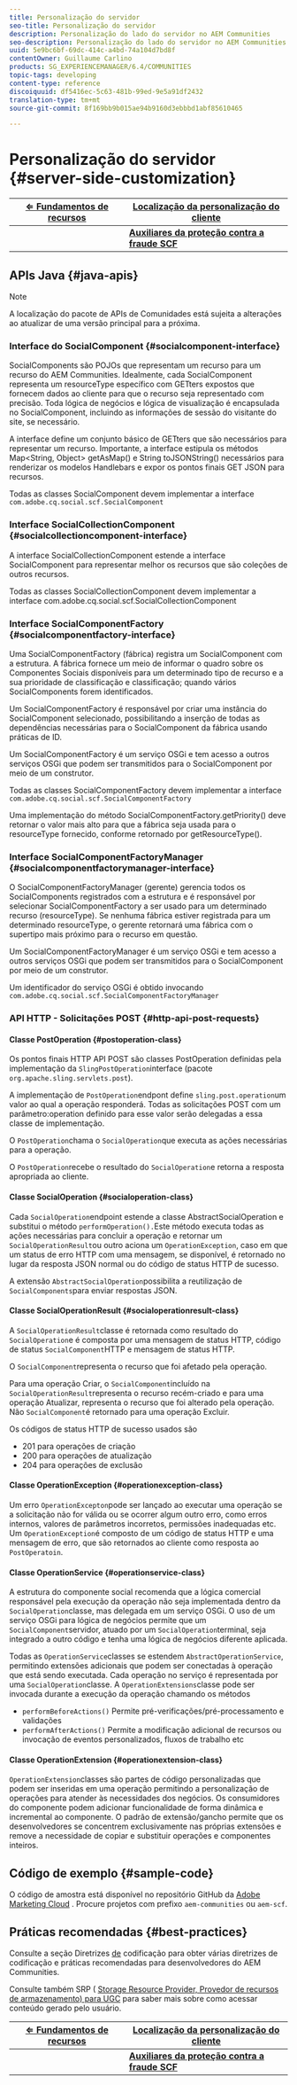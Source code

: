 ```yaml
---
title: Personalização do servidor
seo-title: Personalização do servidor
description: Personalização do lado do servidor no AEM Communities
seo-description: Personalização do lado do servidor no AEM Communities
uuid: 5e9bc6bf-69dc-414c-a4bd-74a104d7bd8f
contentOwner: Guillaume Carlino
products: SG_EXPERIENCEMANAGER/6.4/COMMUNITIES
topic-tags: developing
content-type: reference
discoiquuid: df5416ec-5c63-481b-99ed-9e5a91df2432
translation-type: tm+mt
source-git-commit: 8f169bb9b015ae94b9160d3ebbbd1abf85610465

---
```



# Personalização do servidor {#server-side-customization}

| **[⇐ Fundamentos de recursos](essentials.md)** | **[Localização da personalização do cliente](client-customize.md)** |
|---|---|
|  | **[Auxiliares da proteção contra a fraude SCF](handlebars-helpers.md)** |

## APIs Java {#java-apis}

>[!NOTE]
>
>A localização do pacote de APIs de Comunidades está sujeita a alterações ao atualizar de uma versão principal para a próxima.

### Interface do SocialComponent {#socialcomponent-interface}

SocialComponents são POJOs que representam um recurso para um recurso do AEM Communities. Idealmente, cada SocialComponent representa um resourceType específico com GETters expostos que fornecem dados ao cliente para que o recurso seja representado com precisão. Toda lógica de negócios e lógica de visualização é encapsulada no SocialComponent, incluindo as informações de sessão do visitante do site, se necessário.

A interface define um conjunto básico de GETters que são necessários para representar um recurso. Importante, a interface estipula os métodos Map&lt;String, Object> getAsMap() e String toJSONString() necessários para renderizar os modelos Handlebars e expor os pontos finais GET JSON para recursos.

Todas as classes SocialComponent devem implementar a interface `com.adobe.cq.social.scf.SocialComponent`

### Interface SocialCollectionComponent {#socialcollectioncomponent-interface}

A interface SocialCollectionComponent estende a interface SocialComponent para representar melhor os recursos que são coleções de outros recursos.

Todas as classes SocialCollectionComponent devem implementar a interface com.adobe.cq.social.scf.SocialCollectionComponent

### Interface SocialComponentFactory {#socialcomponentfactory-interface}

Uma SocialComponentFactory (fábrica) registra um SocialComponent com a estrutura. A fábrica fornece um meio de informar o quadro sobre os Componentes Sociais disponíveis para um determinado tipo de recurso e a sua prioridade de classificação e classificação; quando vários SocialComponents forem identificados.

Um SocialComponentFactory é responsável por criar uma instância do SocialComponent selecionado, possibilitando a inserção de todas as dependências necessárias para o SocialComponent da fábrica usando práticas de ID.

Um SocialComponentFactory é um serviço OSGi e tem acesso a outros serviços OSGi que podem ser transmitidos para o SocialComponent por meio de um construtor.

Todas as classes SocialComponentFactory devem implementar a interface `com.adobe.cq.social.scf.SocialComponentFactory`

Uma implementação do método SocialComponentFactory.getPriority() deve retornar o valor mais alto para que a fábrica seja usada para o resourceType fornecido, conforme retornado por getResourceType().

### Interface SocialComponentFactoryManager {#socialcomponentfactorymanager-interface}

O SocialComponentFactoryManager (gerente) gerencia todos os SocialComponents registrados com a estrutura e é responsável por selecionar SocialComponentFactory a ser usado para um determinado recurso (resourceType). Se nenhuma fábrica estiver registrada para um determinado resourceType, o gerente retornará uma fábrica com o supertipo mais próximo para o recurso em questão.

Um SocialComponentFactoryManager é um serviço OSGi e tem acesso a outros serviços OSGi que podem ser transmitidos para o SocialComponent por meio de um construtor.

Um identificador do serviço OSGi é obtido invocando `com.adobe.cq.social.scf.SocialComponentFactoryManager`

### API HTTP - Solicitações POST {#http-api-post-requests}

#### Classe PostOperation {#postoperation-class}

Os pontos finais HTTP API POST são classes PostOperation definidas pela implementação da `SlingPostOperation`interface (pacote `org.apache.sling.servlets.post`).

A implementação de `PostOperation`endpont define `sling.post.operation`um valor ao qual a operação responderá. Todas as solicitações POST com um parâmetro:operation definido para esse valor serão delegadas a essa classe de implementação.

O `PostOperation`chama o `SocialOperation`que executa as ações necessárias para a operação.

O `PostOperation`recebe o resultado do `SocialOperation`e retorna a resposta apropriada ao cliente.

#### Classe SocialOperation {#socialoperation-class}

Cada `SocialOperation`endpoint estende a classe AbstractSocialOperation e substitui o método `performOperation().`Este método executa todas as ações necessárias para concluir a operação e retornar um `SocialOperationResult`ou outro aciona um `OperationException`, caso em que um status de erro HTTP com uma mensagem, se disponível, é retornado no lugar da resposta JSON normal ou do código de status HTTP de sucesso.

A extensão `AbstractSocialOperation`possibilita a reutilização de `SocialComponents`para enviar respostas JSON.

#### Classe SocialOperationResult {#socialoperationresult-class}

A `SocialOperationResult`classe é retornada como resultado do `SocialOperation`e é composta por uma mensagem de status HTTP, código de status `SocialComponent`HTTP e mensagem de status HTTP.

O `SocialComponent`representa o recurso que foi afetado pela operação.

Para uma operação Criar, o `SocialComponent`incluído na `SocialOperationResult`representa o recurso recém-criado e para uma operação Atualizar, representa o recurso que foi alterado pela operação. Não `SocialComponent`é retornado para uma operação Excluir.

Os códigos de status HTTP de sucesso usados são

* 201 para operações de criação
* 200 para operações de atualização
* 204 para operações de exclusão

#### Classe OperationException {#operationexception-class}

Um erro `OperationExcepton`pode ser lançado ao executar uma operação se a solicitação não for válida ou se ocorrer algum outro erro, como erros internos, valores de parâmetros incorretos, permissões inadequadas etc. Um `OperationException`é composto de um código de status HTTP e uma mensagem de erro, que são retornados ao cliente como resposta ao `PostOperatoin`.

#### Classe OperationService {#operationservice-class}

A estrutura do componente social recomenda que a lógica comercial responsável pela execução da operação não seja implementada dentro da `SocialOperation`classe, mas delegada em um serviço OSGi. O uso de um serviço OSGi para lógica de negócios permite que um `SocialComponent`servidor, atuado por um `SocialOperation`terminal, seja integrado a outro código e tenha uma lógica de negócios diferente aplicada.

Todas as `OperationService`classes se estendem `AbstractOperationService`, permitindo extensões adicionais que podem ser conectadas à operação que está sendo executada. Cada operação no serviço é representada por uma `SocialOperation`classe. A `OperationExtensions`classe pode ser invocada durante a execução da operação chamando os métodos

* `performBeforeActions()`
Permite pré-verificações/pré-processamento e validações
* `performAfterActions()`
Permite a modificação adicional de recursos ou invocação de eventos personalizados, fluxos de trabalho etc

#### Classe OperationExtension {#operationextension-class}

`OperationExtension`classes são partes de código personalizadas que podem ser inseridas em uma operação permitindo a personalização de operações para atender às necessidades dos negócios. Os consumidores do componente podem adicionar funcionalidade de forma dinâmica e incremental ao componente. O padrão de extensão/gancho permite que os desenvolvedores se concentrem exclusivamente nas próprias extensões e remove a necessidade de copiar e substituir operações e componentes inteiros.

## Código de exemplo {#sample-code}

O código de amostra está disponível no repositório GitHub da [Adobe Marketing Cloud](https://github.com/Adobe-Marketing-Cloud) . Procure projetos com prefixo `aem-communities` ou `aem-scf`.

## Práticas recomendadas  {#best-practices}

Consulte a seção Diretrizes [de](code-guide.md) codificação para obter várias diretrizes de codificação e práticas recomendadas para desenvolvedores do AEM Communities.

Consulte também SRP ( [Storage Resource Provider, Provedor de recursos de armazenamento) para UGC](srp.md) para saber mais sobre como acessar conteúdo gerado pelo usuário.

| **[⇐ Fundamentos de recursos](essentials.md)** | **[Localização da personalização do cliente](client-customize.md)** |
|---|---|
|  | **[Auxiliares da proteção contra a fraude SCF](handlebars-helpers.md)** |

